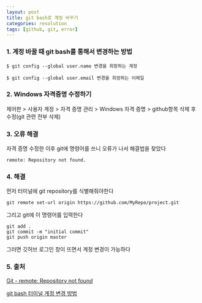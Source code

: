 ```yaml
---
layout: post
title: git bash로 계정 바꾸기 
categories: resolution
tags: [github, git, error]
---
```


### 1. 계정 바꿀 때 git bash를 통해서 변경하는 방법

```git!
$ git config --global user.name 변경을 희망하는 계정

$ git config --global user.email 변경을 희망하는 이메일
```

### 2. Windows 자격증명 수정하기

제어판 > 사용자 계정 > 자격 증명 관리 > Windows 자격 증명 > github항목 삭제 후 수정(git 관련 전부 삭제)


### 3. 오류 해결
자격 증명 수정한 이후 git에 명령어를 쓰니 오류가 나서 해결법을 찾았다

```git!
remote: Repository not found.
```

### 4. 해결
먼저 터미널에 git repository를 식별해줘야한다
```git!
git remote set-url origin https://github.com/MyRepo/project.git
```

그리고 git에 이 명령어를 입력한다
```git!
git add .
git commit -m "initial commit"
git push origin master
```
그러면 깃허브 로그인 창이 뜨면서 계정 변경이 가능하다

### 5. 출처


[Git - remote: Repository not found](https://stackoverflow.com/questions/37813568/git-remote-repository-not-found)

[git bash 터미널 계정 변경 방법](https://somjang.tistory.com/entry/Git-Git-Bash-%ED%84%B0%EB%AF%B8%EB%84%90-%EA%B3%84%EC%A0%95-%EB%B3%80%EA%B2%BD-%EB%B0%A9%EB%B2%95)
